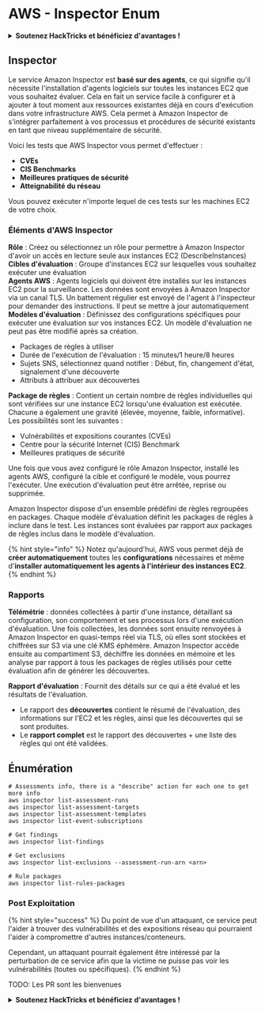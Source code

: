 # AWS - Inspector Enum

<details>

<summary><strong>Soutenez HackTricks et bénéficiez d'avantages !</strong></summary>

* Si vous souhaitez voir votre **entreprise annoncée dans HackTricks** ou si vous souhaitez accéder à la **dernière version de PEASS ou télécharger HackTricks en PDF**, consultez les [**PLANS D'ABONNEMENT**](https://github.com/sponsors/carlospolop) !
* Obtenez le [**swag officiel PEASS & HackTricks**](https://peass.creator-spring.com)
* Découvrez [**The PEASS Family**](https://opensea.io/collection/the-peass-family), notre collection exclusive de [**NFTs**](https://opensea.io/collection/the-peass-family)
* **Rejoignez le** 💬 [**groupe Discord**](https://discord.gg/hRep4RUj7f) ou le [**groupe Telegram**](https://t.me/peass) ou **suivez** moi sur **Twitter** 🐦 [**@carlospolopm**](https://twitter.com/carlospolopm)**.**
* **Partagez vos astuces de piratage en soumettant des PR aux** [**HackTricks**](https://github.com/carlospolop/hacktricks) et [**HackTricks Cloud**](https://github.com/carlospolop/hacktricks-cloud) dépôts GitHub.

</details>

## Inspector

Le service Amazon Inspector est **basé sur des agents**, ce qui signifie qu'il nécessite l'installation d'agents logiciels sur toutes les instances EC2 que vous souhaitez évaluer. Cela en fait un service facile à configurer et à ajouter à tout moment aux ressources existantes déjà en cours d'exécution dans votre infrastructure AWS. Cela permet à Amazon Inspector de s'intégrer parfaitement à vos processus et procédures de sécurité existants en tant que niveau supplémentaire de sécurité.

Voici les tests que AWS Inspector vous permet d'effectuer :

* **CVEs**
* **CIS Benchmarks**
* **Meilleures pratiques de sécurité**
* **Atteignabilité du réseau**

Vous pouvez exécuter n'importe lequel de ces tests sur les machines EC2 de votre choix.

### Éléments d'AWS Inspector

**Rôle** : Créez ou sélectionnez un rôle pour permettre à Amazon Inspector d'avoir un accès en lecture seule aux instances EC2 (DescribeInstances)\
**Cibles d'évaluation** : Groupe d'instances EC2 sur lesquelles vous souhaitez exécuter une évaluation\
**Agents AWS** : Agents logiciels qui doivent être installés sur les instances EC2 pour la surveillance. Les données sont envoyées à Amazon Inspector via un canal TLS. Un battement régulier est envoyé de l'agent à l'inspecteur pour demander des instructions. Il peut se mettre à jour automatiquement\
**Modèles d'évaluation** : Définissez des configurations spécifiques pour exécuter une évaluation sur vos instances EC2. Un modèle d'évaluation ne peut pas être modifié après sa création.

* Packages de règles à utiliser
* Durée de l'exécution de l'évaluation : 15 minutes/1 heure/8 heures
* Sujets SNS, sélectionnez quand notifier : Début, fin, changement d'état, signalement d'une découverte
* Attributs à attribuer aux découvertes

**Package de règles** : Contient un certain nombre de règles individuelles qui sont vérifiées sur une instance EC2 lorsqu'une évaluation est exécutée. Chacune a également une gravité (élevée, moyenne, faible, informative). Les possibilités sont les suivantes :

* Vulnérabilités et expositions courantes (CVEs)
* Centre pour la sécurité Internet (CIS) Benchmark
* Meilleures pratiques de sécurité

Une fois que vous avez configuré le rôle Amazon Inspector, installé les agents AWS, configuré la cible et configuré le modèle, vous pourrez l'exécuter. Une exécution d'évaluation peut être arrêtée, reprise ou supprimée.

Amazon Inspector dispose d'un ensemble prédéfini de règles regroupées en packages. Chaque modèle d'évaluation définit les packages de règles à inclure dans le test. Les instances sont évaluées par rapport aux packages de règles inclus dans le modèle d'évaluation.

{% hint style="info" %}
Notez qu'aujourd'hui, AWS vous permet déjà de **créer automatiquement** toutes les **configurations** nécessaires et même d'**installer automatiquement les agents à l'intérieur des instances EC2**.
{% endhint %}

### **Rapports**

**Télémétrie** : données collectées à partir d'une instance, détaillant sa configuration, son comportement et ses processus lors d'une exécution d'évaluation. Une fois collectées, les données sont ensuite renvoyées à Amazon Inspector en quasi-temps réel via TLS, où elles sont stockées et chiffrées sur S3 via une clé KMS éphémère. Amazon Inspector accède ensuite au compartiment S3, déchiffre les données en mémoire et les analyse par rapport à tous les packages de règles utilisés pour cette évaluation afin de générer les découvertes.

**Rapport d'évaluation** : Fournit des détails sur ce qui a été évalué et les résultats de l'évaluation.

* Le rapport des **découvertes** contient le résumé de l'évaluation, des informations sur l'EC2 et les règles, ainsi que les découvertes qui se sont produites.
* Le **rapport complet** est le rapport des découvertes + une liste des règles qui ont été validées.

## Énumération
```
# Assessments info, there is a "describe" action for each one to get more info
aws inspector list-assessment-runs
aws inspector list-assessment-targets
aws inspector list-assessment-templates
aws inspector list-event-subscriptions

# Get findings
aws inspector list-findings

# Get exclusions
aws inspector list-exclusions --assessment-run-arn <arn>

# Rule packages
aws inspector list-rules-packages
```
### Post Exploitation

{% hint style="success" %}
Du point de vue d'un attaquant, ce service peut l'aider à trouver des vulnérabilités et des expositions réseau qui pourraient l'aider à compromettre d'autres instances/conteneurs.

Cependant, un attaquant pourrait également être intéressé par la perturbation de ce service afin que la victime ne puisse pas voir les vulnérabilités (toutes ou spécifiques).
{% endhint %}

TODO: Les PR sont les bienvenues

<details>

<summary><strong>Soutenez HackTricks et bénéficiez d'avantages !</strong></summary>

* Si vous souhaitez voir votre **entreprise annoncée dans HackTricks** ou si vous souhaitez accéder à la **dernière version de PEASS ou télécharger HackTricks en PDF**, consultez les [**PLANS D'ABONNEMENT**](https://github.com/sponsors/carlospolop) !
* Obtenez le [**swag officiel PEASS & HackTricks**](https://peass.creator-spring.com)
* Découvrez [**The PEASS Family**](https://opensea.io/collection/the-peass-family), notre collection exclusive de [**NFTs**](https://opensea.io/collection/the-peass-family)
* **Rejoignez le** 💬 [**groupe Discord**](https://discord.gg/hRep4RUj7f) ou le [**groupe Telegram**](https://t.me/peass) ou **suivez** moi sur **Twitter** 🐦 [**@carlospolopm**](https://twitter.com/carlospolopm)**.**
* **Partagez vos astuces de piratage en soumettant des PR aux dépôts github de** [**HackTricks**](https://github.com/carlospolop/hacktricks) et [**HackTricks Cloud**](https://github.com/carlospolop/hacktricks-cloud).

</details>

